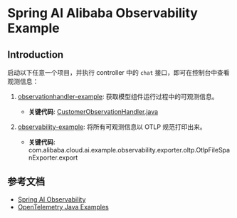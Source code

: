 # Spring AI Alibaba Observability Example

## Introduction

启动以下任意一个项目，并执行 controller 中的 `chat` 接口，即可在控制台中查看观测信息：

1. [observationhandler-example](observationhandler-example): 获取模型组件运行过程中的可观测信息。
    - **关键代码**: [CustomerObservationHandler.java](observationhandler-example/src/main/java/com/alibaba/cloud/ai/observationhandlerexample/observationHandler/CustomerObservationHandler.java)

2. [observability-example](observability-example): 将所有可观测信息以 OTLP 规范打印出来。
    - **关键代码**: com.alibaba.cloud.ai.example.observability.exporter.oltp.OtlpFileSpanExporter.export

## 参考文档

- [Spring AI Observability](https://docs.spring.io/spring-ai/reference/1.0/observability/index.html)
- [OpenTelemetry Java Examples](https://github.com/open-telemetry/opentelemetry-java-examples)